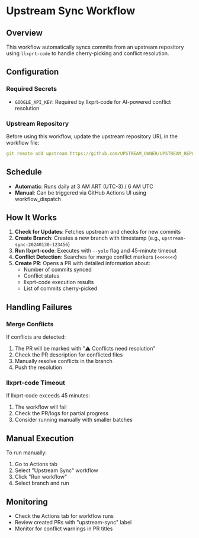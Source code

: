 # Upstream Sync Workflow

## Overview

This workflow automatically syncs commits from an upstream repository using `llxprt-code` to handle cherry-picking and conflict resolution.

## Configuration

### Required Secrets

- `GOOGLE_API_KEY`: Required by llxprt-code for AI-powered conflict resolution

### Upstream Repository

Before using this workflow, update the upstream repository URL in the workflow file:

```yaml
git remote add upstream https://github.com/UPSTREAM_OWNER/UPSTREAM_REPO.git
```

## Schedule

- **Automatic**: Runs daily at 3 AM ART (UTC-3) / 6 AM UTC
- **Manual**: Can be triggered via GitHub Actions UI using workflow_dispatch

## How It Works

1. **Check for Updates**: Fetches upstream and checks for new commits
2. **Create Branch**: Creates a new branch with timestamp (e.g., `upstream-sync-20240130-123456`)
3. **Run llxprt-code**: Executes with `--yolo` flag and 45-minute timeout
4. **Conflict Detection**: Searches for merge conflict markers (`<<<<<<<`)
5. **Create PR**: Opens a PR with detailed information about:
   - Number of commits synced
   - Conflict status
   - llxprt-code execution results
   - List of commits cherry-picked

## Handling Failures

### Merge Conflicts

If conflicts are detected:

1. The PR will be marked with "⚠️ Conflicts need resolution"
2. Check the PR description for conflicted files
3. Manually resolve conflicts in the branch
4. Push the resolution

### llxprt-code Timeout

If llxprt-code exceeds 45 minutes:

1. The workflow will fail
2. Check the PR/logs for partial progress
3. Consider running manually with smaller batches

## Manual Execution

To run manually:

1. Go to Actions tab
2. Select "Upstream Sync" workflow
3. Click "Run workflow"
4. Select branch and run

## Monitoring

- Check the Actions tab for workflow runs
- Review created PRs with "upstream-sync" label
- Monitor for conflict warnings in PR titles
